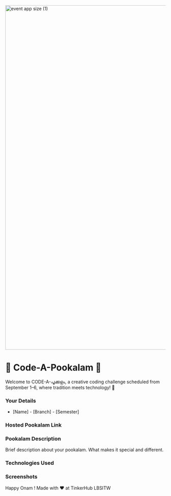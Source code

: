 <img width="1920" height="1080" alt="event app size (1)" src="https://github.com/user-attachments/assets/9c18c1de-1249-41ca-9561-1bc003606551" />

# 🌸 Code-A-Pookalam 🌸
Welcome to CODE-A-പൂക്കളം, a creative coding challenge scheduled from September 1–6, where tradition meets technology! 🌼


### Your Details
- [Name] - [Branch] - [Semester]



### Hosted Pookalam Link



### Pookalam Description
Brief description about your pookalam. What makes it special and different.



### Technologies Used 



### Screenshots



Happy Onam !
Made with ❤️ at TinkerHub LBSITW
